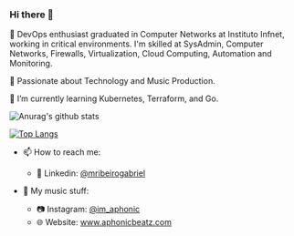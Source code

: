 ### Hi there 👋

🚀 DevOps enthusiast graduated in Computer Networks at Instituto Infnet, working in critical environments. I'm skilled at SysAdmin, Computer Networks, Firewalls, Virtualization, Cloud Computing, Automation and Monitoring.

💫 Passionate about Technology and Music Production.

🌱 I’m currently learning Kubernetes, Terraform, and Go. 

![Anurag's github stats](https://github-readme-stats.vercel.app/api?username=mribeirogabriel&show_icons=true&theme=dracula)

[![Top Langs](https://github-readme-stats.vercel.app/api/top-langs/?username=mribeirogabriel&layout=compact)](https://github.com/anuraghazra/github-readme-stats)

- 📫 How to reach me: 
    - 💼 Linkedin: [@mribeirogabriel](https://www.linkedin.com/in/mribeirogabriel/)

- 🎵 My music stuff:
    - 📷 Instagram: [@im_aphonic](https://instagram.com/im_aphonic/)
    - 🌐 Website: www.aphonicbeatz.com

